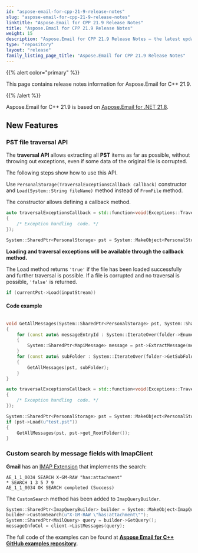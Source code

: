 ```yaml
---
id: "aspose-email-for-cpp-21-9-release-notes"
slug: "aspose-email-for-cpp-21-9-release-notes"
linktitle: "Aspose.Email for CPP 21.9 Release Notes"
title: "Aspose.Email for CPP 21.9 Release Notes"
weight: 15
description: "Aspose.Email for CPP 21.9 Release Notes – the latest updates and fixes."
type: "repository"
layout: "release"
family_listing_page_title: "Aspose.Email for CPP 21.9 Release Notes"
---
```


{{% alert color="primary" %}} 

This page contains release notes information for Aspose.Email for C++ 21.9.

{{% /alert %}} 

Aspose.Email for C++ 21.9 is based on [Aspose.Email for .NET 21.8](/email/net/release-notes/2021/aspose-email-for-net-21-8-release-notes/).

## **New Features**

### **PST file traversal API**

The **traversal API** allows extracting all **PST** items as far as possible, without throwing out exceptions, even if some data of the original file is corrupted. 

The following steps show how to use this API.

Use `PersonalStorage(TraversalExceptionsCallback callback)` constructor and `Load(System::String fileName)` method instead of `FromFile` method.

The constructor allows defining a callback method.

```cpp
auto traversalExceptionsCallback = std::function<void(Exceptions::TraversalAsposeException exception, System::String itemId)>>([](Exceptions::TraversalAsposeException exception, System::String itemId) -> void 
{
    /* Exception handling  code. */
});

System::SharedPtr<PersonalStorage> pst = System::MakeObject<PersonalStorage>(traversalExceptionsCallback);
```

**Loading and traversal exceptions will be available through the callback method.**

The Load method returns `'true'` if the file has been loaded successfully and further traversal is possible. If a file is corrupted and no traversal is possible, `'false'` is returned.

```cpp
if (currentPst->Load(inputStream))
```

#### **Code example**

```cpp

void GetAllMessages(System::SharedPtr<PersonalStorage> pst, System::SharedPtr<FolderInfo> folder)
{
    for (const auto& messageEntryId : System::IterateOver(folder->EnumerateMessagesEntryId()))
    {
        System::SharedPtr<MapiMessage> message = pst->ExtractMessage(messageEntryId);
    }
    for (const auto& subFolder : System::IterateOver(folder->GetSubFolders()))
    {
        GetAllMessages(pst, subFolder);
    }
}

auto traversalExceptionsCallback = std::function<void(Exceptions::TraversalAsposeException exception, System::String itemId)>>([](Exceptions::TraversalAsposeException exception, System::String itemId) -> void 
{
    /* Exception handling  code. */
});

System::SharedPtr<PersonalStorage> pst = System::MakeObject<PersonalStorage>(TraversalExceptionsCallback);
if (pst->Load(u"test.pst"))
{
    GetAllMessages(pst, pst->get_RootFolder());
}
```

### **Custom search by message fields with ImapClient**

**Gmail** has an [IMAP Extension](https://developers.google.com/gmail/imap/imap-extensions) that implements the search:

```
AE_1_1_0034 SEARCH X-GM-RAW "has:attachment"
* SEARCH 1 3 5 7 9
AE_1_1_0034 OK SEARCH completed (Success)
```

The `CustomSearch` method has been added to `ImapQueryBuilder`.

```cpp
System::SharedPtr<ImapQueryBuilder> builder = System::MakeObject<ImapQueryBuilder>();
builder->CustomSearch(u"X-GM-RAW \"has:attachment\"");
System::SharedPtr<MailQuery> query = builder->GetQuery();
messageInfoCol = client->ListMessages(query);
```

The full code of the examples can be found at **[Aspose Email for C++ GitHub examples repository](https://github.com/aspose-email/Aspose.Email-for-C).**
